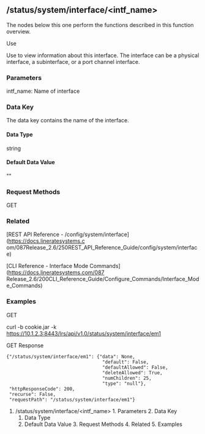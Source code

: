 ## /status/system/interface/<intf_name>

The nodes below this one perform the functions described in this function
overview.

Use

Use to view information about this interface. The interface can be a physical
interface, a subinterface, or a port channel interface.

### Parameters

intf_name: Name of interface

### Data Key

The data key contains the name of the interface.

#### Data Type

string

#### Default Data Value

""

### Request Methods

GET

### Related

[REST API Reference - /config/system/interface](https://docs.lineratesystems.c
om/087Release_2.6/250REST_API_Reference_Guide/config/system/interface)

[CLI Reference - Interface Mode Commands](https://docs.lineratesystems.com/087
Release_2.6/200CLI_Reference_Guide/Configure_Commands/Interface_Mode_Commands)

### Examples

GET

curl -b cookie.jar -k
https://10.1.2.3:8443/lrs/api/v1.0/status/system/interface/em1

GET Response

    
    {"/status/system/interface/em1": {"data": None,
                                       "default": False,
                                       "defaultAllowed": False,
                                       "deleteAllowed": True,
                                       "numChildren": 25,
                                       "type": "null"},
     "httpResponseCode": 200,
     "recurse": False,
     "requestPath": "/status/system/interface/em1"}
    

  1. /status/system/interface/<intf_name>
    1. Parameters
    2. Data Key
      1. Data Type
      2. Default Data Value
    3. Request Methods
    4. Related
    5. Examples

